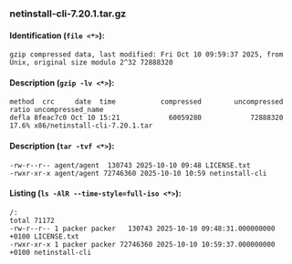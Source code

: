 ### netinstall-cli-7.20.1.tar.gz
#### Identification (`file <*>`):
```
gzip compressed data, last modified: Fri Oct 10 09:59:37 2025, from Unix, original size modulo 2^32 72888320
```
#### Description (`gzip -lv <*>`):
```
method  crc     date  time           compressed        uncompressed  ratio uncompressed_name
defla 8feac7c0 Oct 10 15:21            60059280            72888320  17.6% x86/netinstall-cli-7.20.1.tar
```
#### Description (`tar -tvf <*>`):
```
-rw-r--r-- agent/agent  130743 2025-10-10 09:48 LICENSE.txt
-rwxr-xr-x agent/agent 72746360 2025-10-10 10:59 netinstall-cli
```
#### Listing (`ls -AlR --time-style=full-iso <*>`):
```
/:
total 71172
-rw-r--r-- 1 packer packer   130743 2025-10-10 09:48:31.000000000 +0100 LICENSE.txt
-rwxr-xr-x 1 packer packer 72746360 2025-10-10 10:59:37.000000000 +0100 netinstall-cli
```

